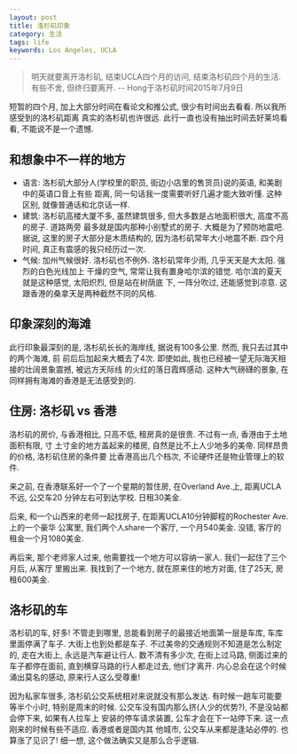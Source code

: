 ```yaml
---
layout: post
title: 洛杉矶印象
category: 生活
tags: life
keywords: Los Angeles, UCLA
---
```


> 明天就要离开洛杉矶, 结束UCLA四个月的访问, 结束洛杉矶四个月的生活. 有些不舍, 但终归要离开. -- Hong于洛杉矶时间2015年7月9日

短暂的四个月, 加上大部分时间在看论文和推公式, 很少有时间出去看看. 所以我所感受到的洛杉矶距离
真实的洛杉矶也许很远. 此行一直也没有抽出时间去好莱坞看看, 不能说不是一个遗憾.  

## 和想象中不一样的地方  
- 语言: 洛杉矶大部分人(学校里的职员, 街边小店里的售货员)说的英语, 和美剧中的英语口音上有些
距离, 同一句话我一度需要听好几遍才能大致听懂. 这种区别, 就像普通话和北京话一样. 
- 建筑: 洛杉矶高楼大厦不多, 虽然建筑很多, 但大多数是占地面积很大, 高度不高的房子. 道路两旁
最多就是国内那种小别墅式的房子. 大概是为了预防地震吧. 据说, 这里的房子大部分是木质结构的, 
因为洛杉矶常年大小地震不断. 四个月时间, 真正有震感的我只经历过一次.  
- 气候: 加州气候很好. 洛杉矶也不例外. 洛杉矶常年少雨, 几乎天天是大太阳. 强烈的白色光线加上
干燥的空气, 常常让我有置身哈尔滨的错觉. 哈尔滨的夏天就是这种感觉, 太阳炽烈, 但是站在树荫底
下, 一阵分吹过, 还能感觉到凉意. 这跟香港的桑拿天是两种截然不同的风格. 


## 印象深刻的海滩
此行印象最深刻的是, 洛杉矶长长的海岸线, 据说有100多公里. 然而, 我只去过其中的两个海滩, 前
前后后加起来大概去了4次. 即使如此, 我也已经被一望无际海天相接的壮阔景象震撼, 被远方天际线
的火红的落日霞辉感动. 这种大气磅礴的景象, 在同样拥有海滩的香港是无法感受到的.  

## 住房: 洛杉矶 vs 香港  
洛杉矶的房价, 与香港相比, 只高不低, 租房真的是很贵. 不过有一点, 香港由于土地面积有限, 寸
土寸金的地方盖起来的楼房, 自然是比不上人少地多的美帝. 同样昂贵的价格, 洛杉矶住房的条件要
比香港高出几个档次, 不论硬件还是物业管理上的软件.  

来之前, 在香港联系好一个了一个星期的暂住房, 在Overland Ave.上, 距离UCLA不远, 公交车20
分钟左右可到达学校. 日租30美金. 

后来, 和一个山西来的老师一起找房子, 在距离UCLA10分钟脚程的Rochester Ave.上的一个豪华
公寓里, 我们两个人share一个客厅, 一个月540美金. 没错, 客厅的租金一个月1080美金. 

再后来, 那个老师家人过来, 他需要找一个地方可以容纳一家人. 我们一起住了三个月后, 从客厅
里搬出来. 我找到了一个地方, 就在原来住的地方对面, 住了25天, 房租600美金.


## 洛杉矶的车
洛杉矶的车, 好多! 不管走到哪里, 总能看到房子的最接近地面第一层是车库, 车库里面停满了车子. 
大街上也到处都是车子. 不过美帝的交通规则不知道是怎么制定的, 走在大街上, 永远是汽车避让行人. 
数不清有多少次, 在街上过马路, 侧面过来的车子都停在面前, 直到横穿马路的行人都走过去, 
他们才离开. 内心总会在这个时候涌出莫名的感动, 原来行人这么受尊重!

因为私家车很多, 洛杉矶公交系统相对来说就没有那么发达. 有时候一趟车可能要等半个小时, 
特别是周末的时候. 公交车没有国内那么挤(人少的优势?), 不是没站都会停下来, 如果有人拉车上
安装的停车请求装置, 公车才会在下一站停下来. 这一点刚来的时候有些不适应. 香港或者是国内其
他城市, 公交车从来都是逢站必停的. 也算涨了见识了! 细一想, 这个做法确实又是那么合乎逻辑.   
